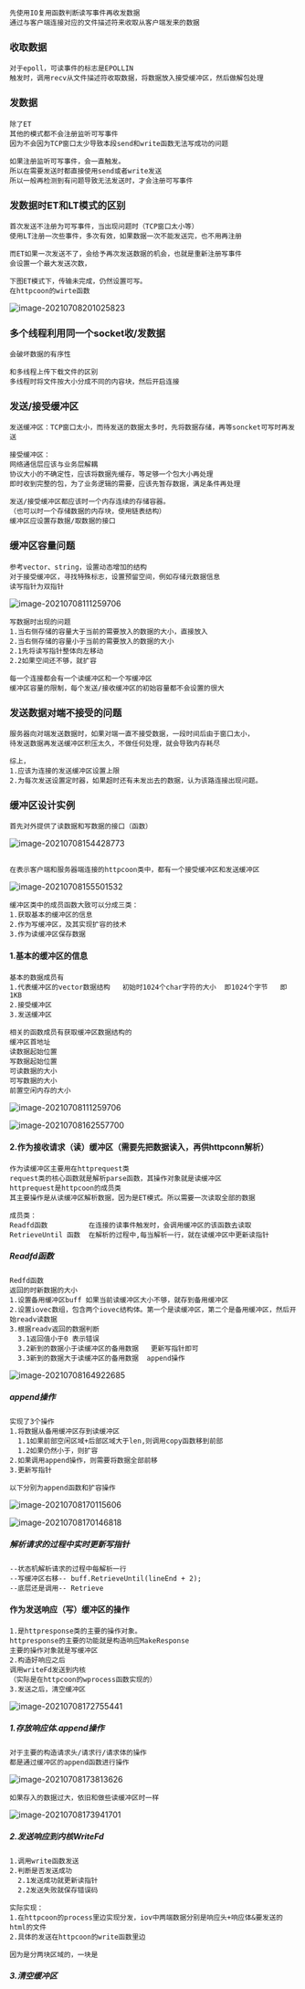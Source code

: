 ```
先使用IO复用函数判断读写事件再收发数据
通过与客户端连接对应的文件描述符来收取从客户端发来的数据
```

### 收取数据

```
对于epoll，可读事件的标志是EPOLLIN
触发时，调用recv从文件描述符收取数据，将数据放入接受缓冲区，然后做解包处理
```

### 发数据

```
除了ET
其他的模式都不会注册监听可写事件
因为不会因为TCP窗口太少导致本段send和write函数无法写成功的问题

如果注册监听可写事件，会一直触发。
所以在需要发送时都直接使用send或者write发送
所以一般再检测到有问题导致无法发送时，才会注册可写事件
```

### 发数据时ET和LT模式的区别

```
首次发送不注册为可写事件，当出现问题时（TCP窗口太小等）
使用LT注册一次些事件，多次有效，如果数据一次不能发送完，也不用再注册

而ET如果一次发送不了，会给予再次发送数据的机会，也就是重新注册写事件
会设置一个最大发送次数，
```

```
下图ET模式下，传输未完成，仍然设置可写。
在httpcoon的wirte函数
```

![image-20210708201025823](C:\Users\Echo\AppData\Roaming\Typora\typora-user-images\image-20210708201025823.png)

### 多个线程利用同一个socket收/发数据

```
会破坏数据的有序性

和多线程上传下载文件的区别
多线程时将文件按大小分成不同的内容块，然后开启连接
```

### 发送/接受缓冲区

```
发送缓冲区：TCP窗口太小，而待发送的数据太多时，先将数据存储，再等soncket可写时再发送

接受缓冲区：
网络通信层应该与业务层解耦
协议大小的不确定性，应该将数据先缓存，等足够一个包大小再处理
即时收到完整的包，为了业务逻辑的需要，应该先暂存数据，满足条件再处理
```

```
发送/接受缓冲区都应该时一个内存连续的存储容器。
（也可以时一个存储数据的内存块，使用链表结构）
缓冲区应设置存数据/取数据的接口
```

### 缓冲区容量问题

```
参考vector、string，设置动态增加的结构
对于接受缓冲区，寻找特殊标志，设置预留空间，例如存储元数据信息
读写指针为双指针
```

![image-20210708111259706](C:\Users\Echo\AppData\Roaming\Typora\typora-user-images\image-20210708111259706.png)

```
写数据时出现的问题
1.当右侧存储的容量大于当前的需要放入的数据的大小，直接放入
2.当右侧存储的容量小于当前的需要放入的数据的大小
2.1先将读写指针整体向左移动
2.2如果空间还不够，就扩容
```

```
每一个连接都会有一个读缓冲区和一个写缓冲区
缓冲区容量的限制，每个发送/接收缓冲区的初始容量都不会设置的很大
```

### 发送数据对端不接受的问题

```
服务器向对端发送数据时，如果对端一直不接受数据，一段时间后由于窗口太小，
待发送数据再发送缓冲区积压太久，不做任何处理，就会导致内存耗尽

综上，
1.应该为连接的发送缓冲区设置上限
2.为每次发送设置定时器，如果超时还有未发出去的数据，认为该路连接出现问题。
```

### 缓冲区设计实例

```
首先对外提供了读数据和写数据的接口（函数）
```

![image-20210708154428773](C:\Users\Echo\AppData\Roaming\Typora\typora-user-images\image-20210708154428773.png)

```

```

```
在表示客户端和服务器端连接的httpcoon类中，都有一个接受缓冲区和发送缓冲区
```

![image-20210708155501532](C:\Users\Echo\AppData\Roaming\Typora\typora-user-images\image-20210708155501532.png)

```
缓冲区类中的成员函数大致可以分成三类：
1.获取基本的缓冲区的信息
2.作为写缓冲区，及其实现扩容的技术
3.作为读缓冲区保存数据
```

#### 1.基本的缓冲区的信息

```
基本的数据成员有
1.代表缓冲区的vector数据结构   初始时1024个char字符的大小  即1024个字节   即1KB
2.接受缓冲区
3.发送缓冲区

相关的函数成员有获取缓冲区数据结构的
缓冲区首地址
读数据起始位置
写数据起始位置
可读数据的大小
可写数据的大小
前置空闲内存的大小
```

![image-20210708111259706](C:\Users\Echo\AppData\Roaming\Typora\typora-user-images\image-20210708111259706.png)



![image-20210708162557700](C:\Users\Echo\AppData\Roaming\Typora\typora-user-images\image-20210708162557700.png)

#### 2.作为接收请求（读）缓冲区（需要先把数据读入，再供httpconn解析）

```
作为读缓冲区主要用在httprequest类
request类的核心函数就是解析parse函数，其操作对象就是读缓冲区
httprequest是httpcoon的成员类
其主要操作是从读缓冲区解析数据，因为是ET模式。所以需要一次读取全部的数据

成员类：
Readfd函数          在连接的读事件触发时，会调用缓冲区的该函数去读取
RetrieveUntil 函数  在解析的过程中,每当解析一行，就在读缓冲区中更新读指针
```

##### Readfd函数

```
Redfd函数
返回的时新数据的大小
1.设置备用缓冲区buff 如果当前读缓冲区大小不够，就存到备用缓冲区 
2.设置iovec数组，包含两个iovec结构体。第一个是读缓冲区，第二个是备用缓冲区，然后开始readv读数据
3.根据readv返回的数据判断
  3.1返回值小于0 表示错误
  3.2新到的数据小于读缓冲区的备用数据   更新写指针即可
  3.3新到的数据大于读缓冲区的备用数据  append操作
```

![image-20210708164922685](C:\Users\Echo\AppData\Roaming\Typora\typora-user-images\image-20210708164922685.png)

##### append操作

```
实现了3个操作
1.将数据从备用缓冲区存到读缓冲区
  1.1如果前部空闲区域+后部区域大于len,则调用copy函数移到前部
  1.2如果仍然小于，则扩容
2.如果调用append操作，则需要将数据全部前移
3.更新写指针

以下分别为append函数和扩容操作
```

![image-20210708170115606](C:\Users\Echo\AppData\Roaming\Typora\typora-user-images\image-20210708170115606.png)

![image-20210708170146818](C:\Users\Echo\AppData\Roaming\Typora\typora-user-images\image-20210708170146818.png)

##### 解析请求的过程中实时更新写指针

```
--状态机解析请求的过程中每解析一行
--写缓冲区右移-- buff.RetrieveUntil(lineEnd + 2);
--底层还是调用-- Retrieve
```

#### 作为发送响应（写）缓冲区的操作

```
1.是httpresponse类的主要的操作对象。
httpresponse的主要的功能就是构造响应MakeResponse
主要的操作对象就是写缓冲区
2.构造好响应之后
调用writeFd发送到内核
（实际是在httpcoon的wprocess函数实现的）
3.发送之后，清空缓冲区
```

![image-20210708172755441](C:\Users\Echo\AppData\Roaming\Typora\typora-user-images\image-20210708172755441.png)

##### 1.存放响应体.append操作

```
对于主要的构造请求头/请求行/请求体的操作
都是通过缓冲区的append函数进行操作
```

![image-20210708173813626](C:\Users\Echo\AppData\Roaming\Typora\typora-user-images\image-20210708173813626.png)

```
如果存入的数据过大，依旧和做些读缓冲区时一样
```

![image-20210708173941701](C:\Users\Echo\AppData\Roaming\Typora\typora-user-images\image-20210708173941701.png)

##### 2.发送响应到内核WriteFd

```
1.调用write函数发送
2.判断是否发送成功
  2.1发送成功就更新读指针
  2.2发送失败就保存错误码

实际实现：
1.在httpcoon的process里边实现分发，iov中两端数据分别是响应头+响应体&要发送的html的文件
2.具体的发送在httpcoon的write函数里边
```

```
因为是分两块区域的，一块是
```

##### 3.清空缓冲区

